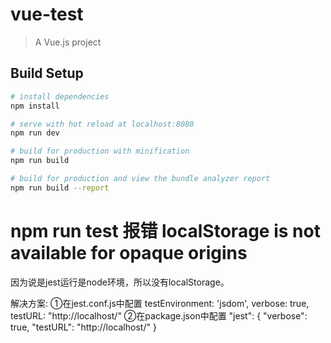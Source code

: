 # vue-test

> A Vue.js project

## Build Setup

``` bash
# install dependencies
npm install

# serve with hot reload at localhost:8080
npm run dev

# build for production with minification
npm run build

# build for production and view the bundle analyzer report
npm run build --report
```
# npm run test 报错 localStorage is not available for opaque origins

因为说是jest运行是node环境，所以没有localStorage。

解决方案: 
①在jest.conf.js中配置
  testEnvironment: 'jsdom',
  verbose: true,
  testURL: "http://localhost/"
②在package.json中配置
  "jest": {
    "verbose": true,
    "testURL": "http://localhost/"
    }
